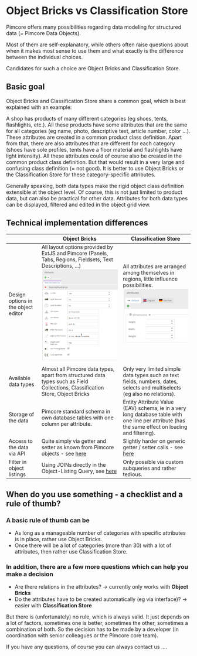 # Object Bricks vs Classification Store

Pimcore offers many possibilities regarding data modeling for structured data (= Pimcore Data Objects). 

Most of them are self-explanatory, while others often raise questions about when it makes most sense to use them and what 
exactly is the difference between the individual choices.

Candidates for such a choice are Object Bricks and Classification Store.

## Basic goal

Object Bricks and Classification Store share a common goal, which is best explained with an example:

A shop has products of many different categories (eg shoes, tents, flashlights, etc.). 
All these products have some attributes that are the same for all categories (eg name, photo, descriptive text, article 
number, color ...). These attributes are created in a common product class definition.
Apart from that, there are also attributes that are different for each category (shoes have sole profiles, tents have a 
floor material and flashlights have light intensity). All these attributes could of course also be created in the common 
product class definition. But that would result in a very large and confusing class definition (= not good). It is better 
to use Object Bricks or the Classification Store for these category-specific attributes.

Generally speaking, both data types make the rigid object class definition extensible at the object level. Of course, 
this is not just limited to product data, but can also be practical for other data. Attributes for both data types can 
be displayed, filtered and edited in the object grid view.

## Technical implementation differences
| |  Object Bricks |  Classification Store
|--------|--------------|---------------------
| Design options in the object editor | All layout options provided by ExtJS and Pimcore (Panels, Tabs, Regions, Fieldsets, Text Descriptions, ...) ![Object Bricks](./img/ObjectsBricks_object_example.png)| All attributes are arranged among themselves in regions, little influence possibilities. ![Classification Store](../img/Objects_ClassificationStore_edit_object.png)
| Available data types | Almost all Pimcore data types, apart from structured data types such as Field Collections, Classification Store, Object Bricks | Only very limited simple data types such as text fields, numbers, dates, selects and multiselects (eg also no relations).
| Storage of the data | Pimcore standard schema in own database tables with one column per attribute.	| 	Entity Attribute Value (EAV) schema, ie in a very long database table with one line per attribute (has the same effect on loading and filtering).
| Access to the data via API | Quite simply via getter and setter as known from Pimcore objects - see [here](../05_Objects/01_Object_Classes/01_Data_Types/21_Object_Bricks.md#page_Working-with-PHP-API) | Slightly harder on generic getter / setter calls - see [here](../05_Objects/01_Object_Classes/01_Data_Types/13_Classification_Store.md#page_Using-Classification-Store-via-PHP-API)
| Filter in object listings | Using JOINs directly in the Object-Listing Query, see [here](../05_Objects/01_Object_Classes/01_Data_Types/21_Object_Bricks.md#page_Querying-for-Objectbrick-data) | Only possible via custom subqueries and rather tedious.

## When do you use something - a checklist and a rule of thumb?

### A basic rule of thumb can be
- As long as a manageable number of categories with specific attributes is in place, rather use Object Bricks.
- Once there will be a lot of categories (more than 30) with a lot of attributes, then rather use Classification Store.

### In addition, there are a few more questions which can help you make a decision
- Are there relations in the attributes? → currently only works with **Object Bricks**
- Do the attributes have to be created automatically (eg via interface)? → easier with **Classification Store**

But there is (unfortunately) no rule, which is always valid. It just depends on a lot of factors, sometimes one is better, sometimes the other, sometimes a combination of both. So the decision has to be made by a developer (in coordination with senior colleagues or the Pimcore core team).

If you have any questions, of course you can always contact us ....
